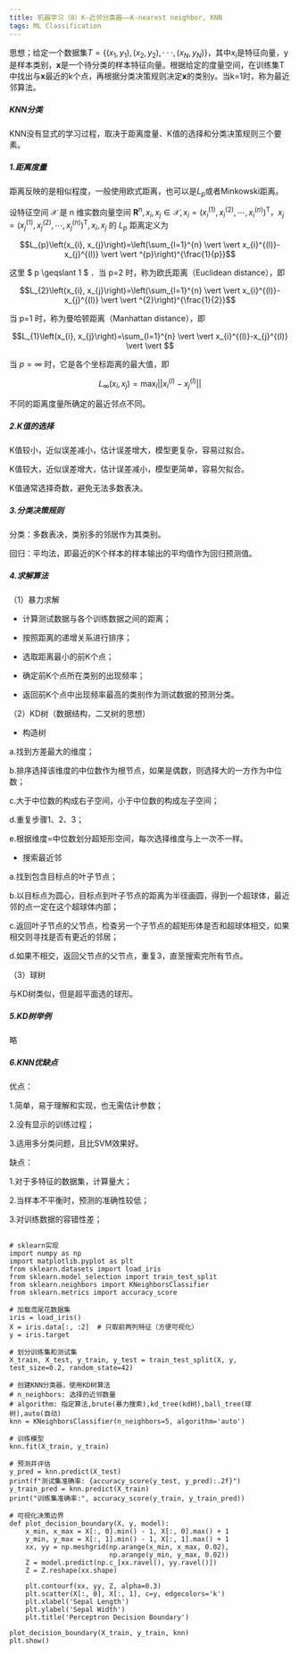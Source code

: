 ```yaml
---
title: 机器学习（8）K-近邻分类器——K-nearest neighbor, KNN
tags: ML Classification
---
```


思想；给定一个数据集$T=\lbrace (x_1,y_1),(x_2,y_2),···,(x_N,y_N)\rbrace$，其中$x_i$是特征向量，y是样本类别，$\mathbf{x}$是一个待分类的样本特征向量。根据给定的度量空间，在训练集T中找出与$\mathbf{x}$最近的k个点，再根据分类决策规则决定$\mathbf{x}$的类别y。当k=1时，称为最近邻算法。

<!--more-->

##### KNN分类

KNN没有显式的学习过程，取决于距离度量、K值的选择和分类决策规则三个要素。

##### 1.距离度量

距离反映的是相似程度，一般使用欧式距离，也可以是$L_p$或者Minkowski距离。

设特征空间  $\mathcal{X}$  是  n  维实数向量空间  $\mathbf{R}^{n}, x_{i}, x_{j} \in \mathcal{X}, x_{i}=\left(x_{i}^{(1)}, x_{i}^{(2)}, \cdots, x_{i}^{(n)}\right)^{\mathrm{T}}  ，  x_{j}=\left(x_{j}^{(1)}, x_{j}^{(2)}, \cdots, x_{j}^{(n)}\right)^{\mathrm{T}}, x_{i}, x_{j}$  的  $L_{p}$  距离定义为

$$L_{p}\left(x_{i}, x_{j}\right)=\left(\sum_{l=1}^{n} \vert \vert x_{i}^{(l)}-x_{j}^{(l)} \vert \vert ^{p}\right)^{\frac{1}{p}}$$


这里 $ p \geqslant 1 $ ．当  p=2  时，称为欧氏距离（Euclidean distance），即

$$L_{2}\left(x_{i}, x_{j}\right)=\left(\sum_{l=1}^{n} \vert \vert x_{i}^{(l)}-x_{j}^{(l)} \vert \vert ^{2}\right)^{\frac{1}{2}}$$


当  p=1  时，称为曼哈顿距离（Manhattan distance），即

$$L_{1}\left(x_{i}, x_{j}\right)=\sum_{l=1}^{n} \vert \vert x_{i}^{(l)}-x_{j}^{(l)} \vert \vert $$


当  $p=\infty$  时，它是各个坐标距离的最大值，即

$$L_{\infty}\left(x_{i}, x_{j}\right)=\max _{l} \vert \vert x_{i}^{(l)}-x_{j}^{(l)} \vert \vert $$

不同的距离度量所确定的最近邻点不同。

##### 2.K值的选择

K值较小，近似误差减小，估计误差增大，模型更复杂，容易过拟合。

K值较大，近似误差增大，估计误差减小，模型更简单，容易欠拟合。

K值通常选择奇数，避免无法多数表决。

##### 3.分类决策规则

分类：多数表决，类别多的邻居作为其类别。

回归：平均法，即最近的K个样本的样本输出的平均值作为回归预测值。

##### 4.求解算法

（1）暴力求解

- 计算测试数据与各个训练数据之间的距离；

- 按照距离的递增关系进行排序；

- 选取距离最小的前K个点；

- 确定前K个点所在类别的出现频率；

- 返回前K个点中出现频率最高的类别作为测试数据的预测分类。

（2）KD树（数据结构，二叉树的思想）

- 构造树

a.找到方差最大的维度；

b.排序选择该维度的中位数作为根节点，如果是偶数，则选择大的一方作为中位数；

c.大于中位数的构成右子空间，小于中位数的构成左子空间；

d.重复步骤1、2、3；

e.根据维度=中位数划分超矩形空间，每次选择维度与上一次不一样。

- 搜索最近邻

a.找到包含目标点的叶子节点；

b.以目标点为圆心，目标点到叶子节点的距离为半径画圆，得到一个超球体，最近邻的点一定在这个超球体内部；

c.返回叶子节点的父节点，检查另一个子节点的超矩形体是否和超球体相交，如果相交则寻找是否有更近的邻居；

d.如果不相交，返回父节点的父节点，重复3，直至搜索完所有节点。

（3）球树

与KD树类似，但是超平面选的球形。

##### 5.KD树举例

略

##### 6.KNN优缺点

优点：

1.简单，易于理解和实现，也无需估计参数；

2.没有显示的训练过程；

3.适用多分类问题，且比SVM效果好。

缺点：

1.对于多特征的数据集，计算量大；

2.当样本不平衡时，预测的准确性较低；

3.对训练数据的容错性差；

~~~
~~~



~~~
# sklearn实现
import numpy as np
import matplotlib.pyplot as plt
from sklearn.datasets import load_iris
from sklearn.model_selection import train_test_split
from sklearn.neighbors import KNeighborsClassifier
from sklearn.metrics import accuracy_score

# 加载鸢尾花数据集
iris = load_iris()
X = iris.data[:, :2]  # 只取前两列特征（方便可视化）
y = iris.target

# 划分训练集和测试集
X_train, X_test, y_train, y_test = train_test_split(X, y, test_size=0.2, random_state=42)

# 创建KNN分类器，使用KD树算法
# n_neighbors: 选择的近邻数量
# algorithm: 指定算法,brute(暴力搜索),kd_tree(kd树),ball_tree(球树),auto(自动)
knn = KNeighborsClassifier(n_neighbors=5, algorithm='auto')

# 训练模型
knn.fit(X_train, y_train)

# 预测并评估
y_pred = knn.predict(X_test)
print(f"测试集准确率: {accuracy_score(y_test, y_pred):.2f}")
y_train_pred = knn.predict(X_train)
print("训练集准确率:", accuracy_score(y_train, y_train_pred))

# 可视化决策边界
def plot_decision_boundary(X, y, model):
    x_min, x_max = X[:, 0].min() - 1, X[:, 0].max() + 1
    y_min, y_max = X[:, 1].min() - 1, X[:, 1].max() + 1
    xx, yy = np.meshgrid(np.arange(x_min, x_max, 0.02),
                         np.arange(y_min, y_max, 0.02))
    Z = model.predict(np.c_[xx.ravel(), yy.ravel()])
    Z = Z.reshape(xx.shape)
    
    plt.contourf(xx, yy, Z, alpha=0.3)
    plt.scatter(X[:, 0], X[:, 1], c=y, edgecolors='k')
    plt.xlabel('Sepal Length')
    plt.ylabel('Sepal Width')
    plt.title('Perceptron Decision Boundary')
    
plot_decision_boundary(X_train, y_train, knn)
plt.show()
~~~

